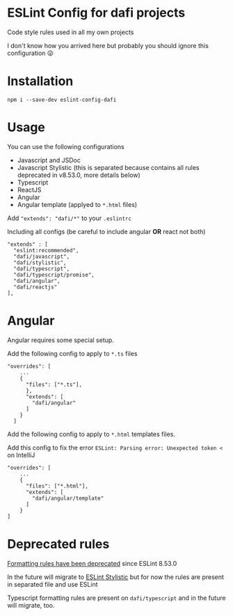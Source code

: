 # ESLint Config for dafi projects

Code style rules used in all my own projects

I don't know how you arrived here but probably you should ignore this configuration 😜

# Installation

    npm i --save-dev eslint-config-dafi

# Usage

You can use the following configurations 

- Javascript and JSDoc
- Javascript Stylistic (this is separated because contains all rules deprecated in v8.53.0, more details below)
- Typescript
- ReactJS
- Angular
- Angular template (applyed to `*.html` files)

Add `"extends": "dafi/*"` to your `.eslintrc`

Including all configs (be careful to include angular **OR** react not both)

    "extends" : [
      "eslint:recommended",
      "dafi/javascript",
      "dafi/stylistic",
      "dafi/typescript",
      "dafi/typescript/promise",
      "dafi/angular",
      "dafi/reactjs"
    ],


# Angular

Angular requires some special setup.

Add the following config to apply to `*.ts` files

    "overrides": [
        ...
        {
          "files": ["*.ts"],
          },
          "extends": [
            "dafi/angular"
          ]
        }
      ]


Add the following config to apply to `*.html` templates files.

Add this config to fix the error `ESLint: Parsing error: Unexpected token <` on IntelliJ

    "overrides": [
        ...
        {
          "files": ["*.html"],
          "extends": [
            "dafi/angular/template"
          ]
        }
    ]

# Deprecated rules

[Formatting rules have been deprecated](https://eslint.org/blog/2023/10/deprecating-formatting-rules/) since ESLint 8.53.0 

In the future will migrate to [ESLint Stylistic](https://eslint.style/) but for now the rules are present in separated file and use ESLint

Typescript formatting rules are present on `dafi/typescript` and in the future will migrate, too.
